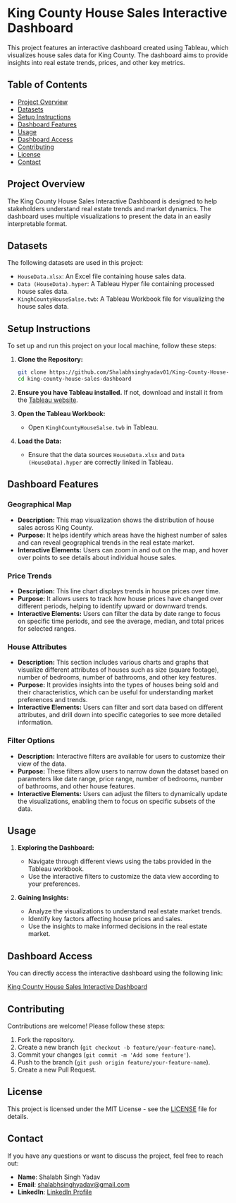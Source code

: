 
# King County House Sales Interactive Dashboard

This project features an interactive dashboard created using Tableau, which visualizes house sales data for King County. The dashboard aims to provide insights into real estate trends, prices, and other key metrics.


## Table of Contents
- [Project Overview](#project-overview)
- [Datasets](#datasets)
- [Setup Instructions](#setup-instructions)
- [Dashboard Features](#dashboard-features)
- [Usage](#usage)
- [Dashboard Access](#dashboard-access)
- [Contributing](#contributing)
- [License](#license)
- [Contact](#contact)
## Project Overview

The King County House Sales Interactive Dashboard is designed to help stakeholders understand real estate trends and market dynamics. The dashboard uses multiple visualizations to present the data in an easily interpretable format.
## Datasets

The following datasets are used in this project:
- `HouseData.xlsx`: An Excel file containing house sales data.
- `Data (HouseData).hyper`: A Tableau Hyper file containing processed house sales data.
- `KinghCountyHouseSalse.twb`: A Tableau Workbook file for visualizing the house sales data.
## Setup Instructions

To set up and run this project on your local machine, follow these steps:

1. **Clone the Repository:**
    ```bash
    git clone https://github.com/Shalabhsinghyadav01/King-County-House-Sales-analysis
    cd king-county-house-sales-dashboard
    ```

2. **Ensure you have Tableau installed.** If not, download and install it from the [Tableau website](https://www.tableau.com/products/desktop/download).

3. **Open the Tableau Workbook:**
   - Open `KinghCountyHouseSalse.twb` in Tableau.

4. **Load the Data:**
   - Ensure that the data sources `HouseData.xlsx` and `Data (HouseData).hyper` are correctly linked in Tableau.
## Dashboard Features
### Geographical Map

- **Description:** This map visualization shows the distribution of house sales across King County.
- **Purpose:** It helps identify which areas have the highest number of sales and can reveal geographical trends in the real estate market.
- **Interactive Elements:** Users can zoom in and out on the map, and hover over points to see details about individual house sales.

### Price Trends

- **Description:** This line chart displays trends in house prices over time.
- **Purpose:** It allows users to track how house prices have changed over different periods, helping to identify upward or downward trends.
- **Interactive Elements:** Users can filter the data by date range to focus on specific time periods, and see the average, median, and total prices for selected ranges.

### House Attributes

- **Description:** This section includes various charts and graphs that visualize different attributes of houses such as size (square footage), number of bedrooms, number of bathrooms, and other key features.
- **Purpose:** It provides insights into the types of houses being sold and their characteristics, which can be useful for understanding market preferences and trends.
- **Interactive Elements:** Users can filter and sort data based on different attributes, and drill down into specific categories to see more detailed information.

### Filter Options

- **Description:** Interactive filters are available for users to customize their view of the data.
- **Purpose:** These filters allow users to narrow down the dataset based on parameters like date range, price range, number of bedrooms, number of bathrooms, and other house features.
- **Interactive Elements:** Users can adjust the filters to dynamically update the visualizations, enabling them to focus on specific subsets of the data.
## Usage
1. **Exploring the Dashboard:**
   - Navigate through different views using the tabs provided in the Tableau workbook.
   - Use the interactive filters to customize the data view according to your preferences.

2. **Gaining Insights:**
   - Analyze the visualizations to understand real estate market trends.
   - Identify key factors affecting house prices and sales.
   - Use the insights to make informed decisions in the real estate market.

## Dashboard Access
You can directly access the interactive dashboard using the following link:

[King County House Sales Interactive Dashboard](https://public.tableau.com/app/profile/shalabh.yadav/viz/KinghCountyHouseSalse/kingcoountyhoisesale)
## Contributing

Contributions are welcome! Please follow these steps:

1. Fork the repository.
2. Create a new branch (`git checkout -b feature/your-feature-name`).
3. Commit your changes (`git commit -m 'Add some feature'`).
4. Push to the branch (`git push origin feature/your-feature-name`).
5. Create a new Pull Request.

## License

This project is licensed under the MIT License - see the [LICENSE](LICENSE) file for details.


## Contact
If you have any questions or want to discuss the project, feel free to reach out:
- **Name**: Shalabh Singh Yadav
- **Email**: [shalabhsinghyadav@gmail.com](mailto:shalabhsinghyadav@gmail.com)
- **LinkedIn**: [LinkedIn Profile](https://www.linkedin.com/in/shalabh-singh-yadav-66b607204/)